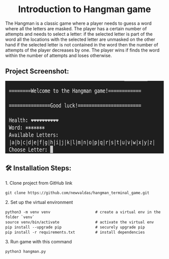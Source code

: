 <h1 align="center" id="title">Introduction to Hangman game</h1>

<p id="description">The Hangman is a classic game where a player needs to guess a word where all the letters are masked. The player has a certain number of attempts and needs to select a letter: if the selected letter is part of the word all the locations with the selected letter are unmasked on the other hand if the selected letter is not contained in the word then the number of attempts of the player decreases by one. The player wins if finds the word within the number of attempts and loses otherwise.</p>

<h2>Project Screenshot:</h2>

<img src="https://raw.githubusercontent.com/newvaldas/hangman_terminal_game/master/hangman_terminal.png" alt="project-screenshot" width="640" height="230/">

<h2>🛠️ Installation Steps:</h2>

<p>1. Clone project from GitHub link</p>

```
git clone https://github.com/newvaldas/hangman_terminal_game.git
```

<p>2. Set up the virtual environment</p>

```
python3 -m venv venv                    # create a virtual env in the folder `venv`
source venv/bin/activate                # activate the virtual env
pip install --upgrade pip               # securely upgrade pip
pip install -r requirements.txt         # install dependencies
```

<p>3. Run game with this command</p>

```
python3 hangman.py
```
